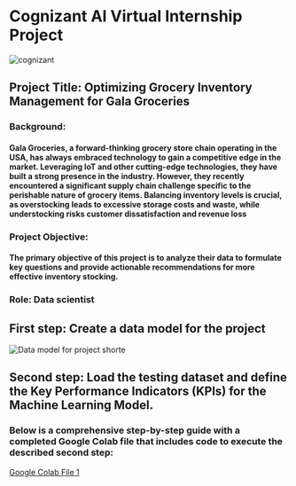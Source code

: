 # Cognizant AI Virtual Internship Project
![cognizant](https://github.com/Ameya1393/Cognizant_AI_Virtual_Internship_Project/assets/84855509/7dcc6109-f447-4da0-a9d4-c17d390e2702)


## Project Title: Optimizing Grocery Inventory Management for Gala Groceries

### Background:
#### Gala Groceries, a forward-thinking grocery store chain operating in the USA, has always embraced technology to gain a competitive edge in the market. Leveraging IoT and other cutting-edge technologies, they have built a strong presence in the industry. However, they recently encountered a significant supply chain challenge specific to the perishable nature of grocery items. Balancing inventory levels is crucial, as overstocking leads to excessive storage costs and waste, while understocking risks customer dissatisfaction and revenue loss

### Project Objective:
#### The primary objective of this project is to analyze their data to formulate key questions and provide actionable recommendations for more effective inventory stocking.

### Role: Data scientist
## First step: Create a data model for the project
![Data model for project shorte](https://github.com/Ameya1393/Cognizant_AI_Virtual_Internship_Project/assets/84855509/86418d26-0596-4191-bac9-439857edff8b)

## Second step: Load the testing dataset and define the Key Performance Indicators (KPIs) for the Machine Learning Model. 
### Below is a comprehensive step-by-step guide with a completed Google Colab file that includes code to execute the described second step:

[Google Colab File 1](https://colab.research.google.com/drive/1CkkFzAnQFj99LFznSzGbqIUGCGRVlXml?authuser=0#scrollTo=pSSkCqc0sCiG)


